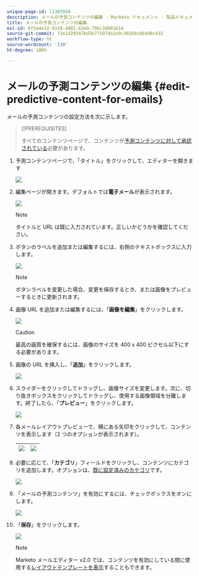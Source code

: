 ```yaml
---
unique-page-id: 11385938
description: メールの予測コンテンツの編集 - Marketo ドキュメント - 製品ドキュメント
title: メールの予測コンテンツの編集
exl-id: 6f3e4e32-0318-4981-b2e9-796c3d001614
source-git-commit: 72e1d29347bd5b77107da1e9c30169cb6490c432
workflow-type: ht
source-wordcount: '239'
ht-degree: 100%

---
```


# メールの予測コンテンツの編集 {#edit-predictive-content-for-emails}

メールの予測コンテンツの設定方法を次に示します。

>[!PREREQUISITES]
>
>すべてのコンテンツページで、コンテンツが[予測コンテンツに対して承認されている](/help/marketo/product-docs/predictive-content/working-with-all-content/approve-a-title-for-predictive-content.md)必要があります。

1. 予測コンテンツページで、「タイトル」をクリックして、エディターを開きます

   ![](assets/image2017-10-3-9-3a30-3a25.png)

1. 編集ページが開きます。デフォルトでは&#x200B;**電子メール**&#x200B;が表示されます。

   ![](assets/image2017-10-3-9-3a31-3a18.png)

   >[!NOTE]
   >
   >タイトルと URL は既に入力されています。正しいかどうかを確認してください。

1. ボタンのラベルを追加または編集するには、右側のテキストボックスに入力します。

   ![](assets/image2017-10-3-9-3a32-3a18.png)

   >[!NOTE]
   >
   >ボタンラベルを変更した場合、変更を保存するとき、または画像をプレビューするときに更新されます。

1. 画像 URL を追加または編集するには、「**画像を編集**」をクリックします。

   ![](assets/image2017-10-3-9-3a33-3a11.png)

   >[!CAUTION]
   >
   >最高の画質を確保するには、画像のサイズを 400 x 400 ピクセル以下にする必要があります。

1. 画像の URL を挿入し、「**追加**」をクリックします。

   ![](assets/five.png)

1. スライダーをクリックしてドラッグし、画像サイズを変更します。次に、切り抜きボックスをクリックしてドラッグし、使用する画像領域を分離します。終了したら、「**プレビュー**」をクリックします。

   ![](assets/six.png)

1. 各メールレイアウトプレビューで、横にある矢印をクリックして、コンテンツを表示します（2 つのオプションが表示されます）。

   | ![](assets/sevena.png) | ![](assets/sevenb.png) |
   |---|---|

1. 必要に応じて、「**カテゴリ**」フィールドをクリックし、コンテンツにカテゴリを追加します。オプションは、[既に設定済みのカテゴリ](/help/marketo/product-docs/predictive-content/getting-started/set-up-categories.md)です。

   ![](assets/eight.png)

1. 「メールの予測コンテンツ」を有効にするには、チェックボックスをオンにします。

   ![](assets/nine.png)

1. 「**保存**」をクリックします。

   ![](assets/save.png)

   >[!NOTE]
   >
   >Marketo メールエディター v2.0 では、コンテンツを有効にしている間に使用する[レイアウトテンプレートを表示](/help/marketo/product-docs/predictive-content/enabling-predictive-content/enable-predictive-content-in-emails.md)することもできます。
